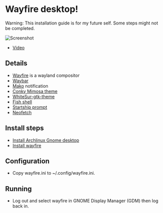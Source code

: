 # Wayfire desktop!
Warning: This installation guide is for my future self. Some steps might not be completed.

![Screenshot](https://user-images.githubusercontent.com/18442224/226177419-9c9302eb-cfec-4b2e-9f80-e43ccc057919.png)
- [Video](https://www.youtube.com/watch?v=ibkRV8aJwUo)

## Details
- [Wayfire](https://pages.github.com/) is a wayland compositor
- [Waybar](https://github.com/Alexays/Waybar)
- [Mako](https://github.com/emersion/mako) notification
- [Conky Mimosa theme](https://github.com/closebox73/Leonis)
- [WhiteSur-gtk-theme](https://github.com/vinceliuice/WhiteSur-gtk-theme)
- [Fish shell](https://github.com/fish-shell/fish-shell)
- [Startship prompt](https://starship.rs/)
- [Neofetch](https://github.com/dylanaraps/neofetch)

## Install steps

- [Install Archlinux Gnome desktop](https://www.youtube.com/watch?v=3ndsDxlkTrw)
- [Install wayfire](https://github.com/WayfireWM/wf-install)

## Configuration
- Copy wayfire.ini to ~/.config/wayfire.ini.


## Running
- Log out and select wayfire in GNOME Display Manager (GDM) then log back in.
